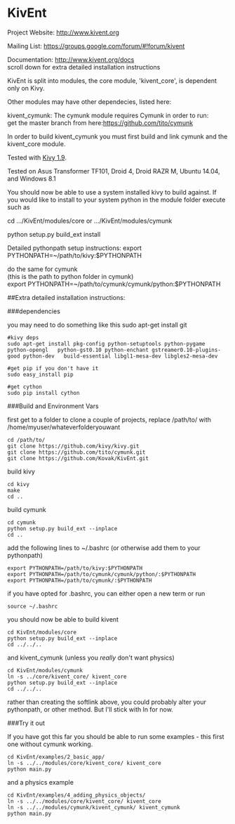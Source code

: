 KivEnt
======
Project Website: http://www.kivent.org

Mailing List: https://groups.google.com/forum/#!forum/kivent

Documentation: http://www.kivent.org/docs  
scroll down for extra detailed installation instructions

KivEnt is split into modules, the core module, 'kivent_core', is dependent only on Kivy.

Other modules may have other dependecies, listed here:

kivent_cymunk:
The cymunk module requires Cymunk in order to run:   
get the master branch from here:https://github.com/tito/cymunk

In order to build kivent_cymunk you must first build and link cymunk and the kivent_core module.

Tested with [Kivy 1.9](https://github.com/kivy/kivy).

Tested on Asus Transformer TF101, Droid 4, Droid RAZR M, Ubuntu 14.04, and Windows 8.1

You should now be able to use a system installed kivy to build against. If you would like to 
install to your system python in the module folder execute
such as 

cd .../KivEnt/modules/core or .../KivEnt/modules/cymunk

python setup.py build_ext install

Detailed pythonpath setup instructions:
export PYTHONPATH=~/path/to/kivy:$PYTHONPATH 

do the same for cymunk  
(this is the path to python folder in cymunk)  
export PYTHONPATH=~/path/to/cymunk/cymunk/python:$PYTHONPATH





##Extra detailed installation instructions:

###dependencies

you may need to do something like this
    sudo apt-get install git

    #kivy deps
    sudo apt-get install pkg-config python-setuptools python-pygame python-opengl   python-gst0.10 python-enchant gstreamer0.10-plugins-good python-dev   build-essential libgl1-mesa-dev libgles2-mesa-dev
    
    #get pip if you don't have it
    sudo easy_install pip
    
    #get cython
    sudo pip install cython
    
###Build and Environment Vars

first get to a folder to clone a couple of projects, replace /path/to/ with /home/myuser/whateverfolderyouwant

    cd /path/to/
    git clone https://github.com/kivy/kivy.git
    git clone https://github.com/tito/cymunk.git
    git clone https://github.com/Kovak/KivEnt.git

build kivy

    cd kivy
    make
    cd ..

build cymunk

    cd cymunk
    python setup.py build_ext --inplace
    cd ..

add the following lines to ~/.bashrc (or otherwise add them to your pythonpath)

    export PYTHONPATH=/path/to/kivy:$PYTHONPATH 
    export PYTHONPATH=/path/to/cymunk/cymunk/python/:$PYTHONPATH 
    export PYTHONPATH=/path/to/cymunk/:$PYTHONPATH 

if you have opted for .bashrc, you can either open a new term or run

    source ~/.bashrc

you should now be able to build kivent

    cd KivEnt/modules/core
    python setup.py build_ext --inplace
    cd ../../..
    
and kivent_cymunk (unless you *really* don't want physics)

    cd KivEnt/modules/cymunk
    ln -s ../core/kivent_core/ kivent_core
    python setup.py build_ext --inplace
    cd ../../..
    
rather than creating the softlink above, you could probably alter your pythonpath, or other method. But I'll stick with ln for now.

###Try it out

If you have got this far you should be able to run some examples - this first one without cymunk working.


    cd KivEnt/examples/2_basic_app/
    ln -s ../../modules/core/kivent_core/ kivent_core
    python main.py

and a physics example

    cd KivEnt/examples/4_adding_physics_objects/
    ln -s ../../modules/core/kivent_core/ kivent_core
    ln -s ../../modules/cymunk/kivent_cymunk/ kivent_cymunk
    python main.py

